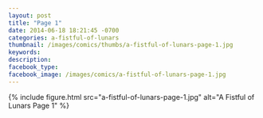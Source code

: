 ```yaml
---
layout: post
title: "Page 1"
date: 2014-06-18 18:21:45 -0700
categories: a-fistful-of-lunars
thumbnail: /images/comics/thumbs/a-fistful-of-lunars-page-1.jpg
keywords: 
description: 
facebook_type: 
facebook_image: /images/comics/a-fistful-of-lunars-page-1.jpg
---
```


{% include figure.html src="a-fistful-of-lunars-page-1.jpg" alt="A Fistful of Lunars Page 1" %}
